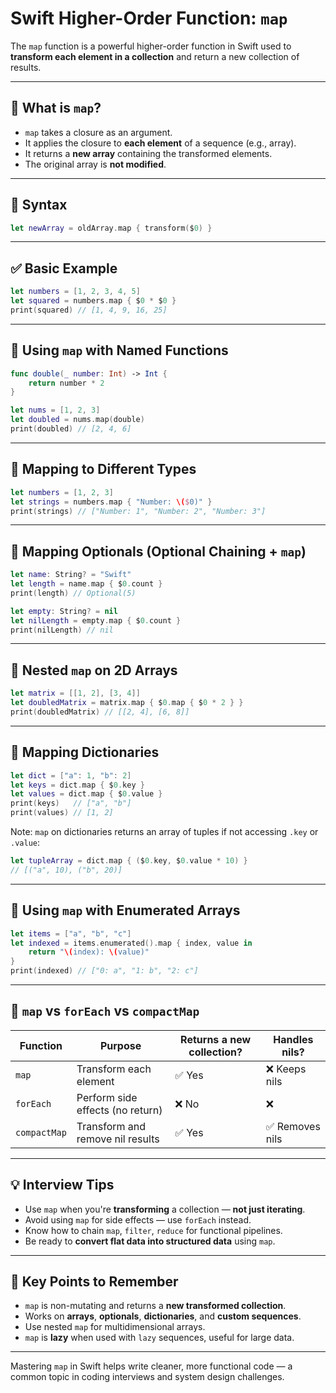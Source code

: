 # Swift Higher-Order Function: `map`

The `map` function is a powerful higher-order function in Swift used to **transform each element in a collection** and return a new collection of results.

---

## 🔷 What is `map`?

- `map` takes a closure as an argument.
- It applies the closure to **each element** of a sequence (e.g., array).
- It returns a **new array** containing the transformed elements.
- The original array is **not modified**.

---

## 🔹 Syntax

```swift
let newArray = oldArray.map { transform($0) }
```

---

## ✅ Basic Example

```swift
let numbers = [1, 2, 3, 4, 5]
let squared = numbers.map { $0 * $0 }
print(squared) // [1, 4, 9, 16, 25]
```

---

## 🔹 Using `map` with Named Functions

```swift
func double(_ number: Int) -> Int {
    return number * 2
}

let nums = [1, 2, 3]
let doubled = nums.map(double)
print(doubled) // [2, 4, 6]
```

---

## 🔹 Mapping to Different Types

```swift
let numbers = [1, 2, 3]
let strings = numbers.map { "Number: \($0)" }
print(strings) // ["Number: 1", "Number: 2", "Number: 3"]
```

---

## 🔹 Mapping Optionals (Optional Chaining + `map`)

```swift
let name: String? = "Swift"
let length = name.map { $0.count }
print(length) // Optional(5)

let empty: String? = nil
let nilLength = empty.map { $0.count }
print(nilLength) // nil
```

---

## 🔹 Nested `map` on 2D Arrays

```swift
let matrix = [[1, 2], [3, 4]]
let doubledMatrix = matrix.map { $0.map { $0 * 2 } }
print(doubledMatrix) // [[2, 4], [6, 8]]
```

---

## 🔹 Mapping Dictionaries

```swift
let dict = ["a": 1, "b": 2]
let keys = dict.map { $0.key }
let values = dict.map { $0.value }
print(keys)   // ["a", "b"]
print(values) // [1, 2]
```

Note: `map` on dictionaries returns an array of tuples if not accessing `.key` or `.value`:

```swift
let tupleArray = dict.map { ($0.key, $0.value * 10) }
// [("a", 10), ("b", 20)]
```

---

## 🔹 Using `map` with Enumerated Arrays

```swift
let items = ["a", "b", "c"]
let indexed = items.enumerated().map { index, value in
    return "\(index): \(value)"
}
print(indexed) // ["0: a", "1: b", "2: c"]
```

---

## 🔹 `map` vs `forEach` vs `compactMap`

| Function     | Purpose                             | Returns a new collection? | Handles nils? |
|--------------|--------------------------------------|----------------------------|---------------|
| `map`        | Transform each element               | ✅ Yes                     | ❌ Keeps nils |
| `forEach`    | Perform side effects (no return)     | ❌ No                      | ❌            |
| `compactMap` | Transform and remove nil results     | ✅ Yes                     | ✅ Removes nils |

---

## 💡 Interview Tips

- Use `map` when you're **transforming** a collection — **not just iterating**.
- Avoid using `map` for side effects — use `forEach` instead.
- Know how to chain `map`, `filter`, `reduce` for functional pipelines.
- Be ready to **convert flat data into structured data** using `map`.

---

## 🧠 Key Points to Remember

- `map` is non-mutating and returns a **new transformed collection**.
- Works on **arrays**, **optionals**, **dictionaries**, and **custom sequences**.
- Use nested `map` for multidimensional arrays.
- `map` is **lazy** when used with `lazy` sequences, useful for large data.

---

Mastering `map` in Swift helps write cleaner, more functional code — a common topic in coding interviews and system design challenges.

